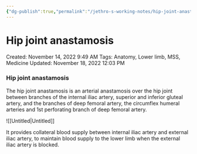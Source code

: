 ```yaml
---
{"dg-publish":true,"permalink":"/jethro-s-working-notes/hip-joint-anastamosis/","dgPassFrontmatter":true}
---
```



# Hip joint anastamosis

Created: November 14, 2022 9:49 AM
Tags: Anatomy, Lower limb, MSS, Medicine
Updated: November 18, 2022 12:03 PM

### Hip joint anastamosis

The hip joint anastamosis is an arterial anastamosis over the hip joint between branches of the internal iliac artery, superior and inferior gluteal artery, and the branches of deep femoral artery, the circumflex humeral arteries and 1st perforating branch of deep femoral artery.

![[Untitled\|Untitled]]

It provides collateral blood supply between internal iliac artery and external iliac artery, to maintain blood supply to the lower limb when the external iliac artery is blocked.